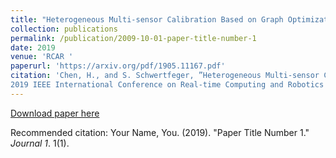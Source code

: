 ```yaml
---
title: "Heterogeneous Multi-sensor Calibration Based on Graph Optimization"
collection: publications
permalink: /publication/2009-10-01-paper-title-number-1
date: 2019
venue: 'RCAR '
paperurl: 'https://arxiv.org/pdf/1905.11167.pdf'
citation: 'Chen, H., and S. Schwertfeger, ”Heterogeneous Multi-sensor Calibration Based on Graph Optimization”,
2019 IEEE International Conference on Real-time Computing and Robotics (RCAR): IEEE, 2019.'
---
```


[Download paper here](https://arxiv.org/pdf/1905.11167.pdf)

Recommended citation: Your Name, You. (2019). "Paper Title Number 1." <i>Journal 1</i>. 1(1).
